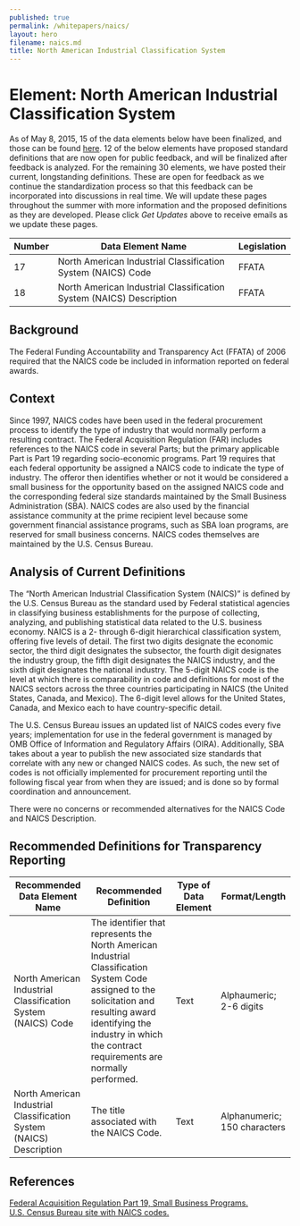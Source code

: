 ```yaml
---
published: true
permalink: /whitepapers/naics/
layout: hero
filename: naics.md
title: North American Industrial Classification System
---
```


# Element: North American Industrial Classification System

As of May 8, 2015, 15 of the data elements below have been finalized, and those can be found [here](https://max.gov/maxportal/assets/public/offm/DataStandardsFinal.htm "Federal Spending Transparency Data Standards").  12 of the below elements have proposed standard definitions that are now open for public feedback, and will be finalized after feedback is analyzed. For the remaining 30 elements, we have posted their current, longstanding definitions. These are open for feedback as we continue the standardization process so that this feedback can be incorporated into discussions in real time. We will update these pages throughout the summer with more information and the proposed definitions as they are developed. Please click _Get Updates_ above to receive emails as we update these pages.

<table>
  <thead>
    <tr>
      <th scope="col">Number</th>
      <th scope ="col">Data Element Name</th>
      <th scope="col">Legislation</th>
    </tr>
  </thead>
  <tr>
    <td>17</td>
    <td>North American Industrial Classification System (NAICS) Code</td>
    <td>FFATA</td>
  </tr>
  <tr>
    <td>18</td>
    <td>North American Industrial Classification System (NAICS) Description</td>
    <td>FFATA</td>
  </tr>
</table>

## Background

The Federal Funding Accountability and Transparency Act (FFATA) of 2006 required that the NAICS code be included in information reported on federal awards.

## Context

Since 1997, NAICS codes have been used in the federal procurement process to identify the type of industry that would normally perform a resulting contract.  The Federal Acquisition Regulation (FAR) includes references to the NAICS code in several Parts; but the primary applicable Part is Part 19 regarding socio-economic programs.  Part 19 requires that each federal opportunity be assigned a NAICS code to indicate the type of industry.  The offeror then identifies whether or not it would be considered a small business for the opportunity based on the assigned NAICS code and the corresponding federal size standards maintained by the Small Business Administration (SBA).  NAICS codes are also used by the financial assistance community at the prime recipient level because some government financial assistance programs, such as SBA loan programs, are reserved for small business concerns.  NAICS codes themselves are maintained by the U.S. Census Bureau.

## Analysis of Current Definitions

The “North American Industrial Classification System (NAICS)” is defined by the U.S. Census Bureau as the standard used by Federal statistical agencies in classifying business establishments for the purpose of collecting, analyzing, and publishing statistical data related to the U.S. business economy.  NAICS is a 2- through 6-digit hierarchical classification system, offering five levels of detail.  The first two digits designate the economic sector, the third digit designates the subsector, the fourth digit designates the industry group, the fifth digit designates the NAICS industry, and the sixth digit designates the national industry.  The 5-digit NAICS code is the level at which there is comparability in code and definitions for most of the NAICS sectors across the three countries participating in NAICS (the United States, Canada, and Mexico).  The 6-digit level allows for the United States, Canada, and Mexico each to have country-specific detail.

The U.S. Census Bureau issues an updated list of NAICS codes every five years; implementation for use in the federal government is managed by OMB Office of Information and Regulatory Affairs (OIRA).  Additionally, SBA takes about a year to publish the new associated size standards that correlate with any new or changed NAICS codes.  As such, the new set of codes is not officially implemented for procurement reporting until the following fiscal year from when they are issued; and is done so by formal coordination and announcement.

There were no concerns or recommended alternatives for the NAICS Code and NAICS Description.

## Recommended Definitions for Transparency Reporting

<table>
  <thead>
    <tr>
      <th scope="col">Recommended Data Element Name</th>
      <th scope="col">Recommended Definition</th>
      <th scope="col">Type of Data Element</th>
      <th scope="col">Format/Length</th>
    </tr>
  </thead>
  <tr>
    <td>North American Industrial Classification System (NAICS) Code</td>
    <td>The identifier that represents the North American Industrial Classification System Code assigned to the solicitation and resulting award identifying the industry in which the contract requirements are normally performed.</td>
    <td>Text</td>
    <td>Alphaumeric; 2-6 digits</td>
  </tr>
  <tr>
    <td>North American Industrial Classification System (NAICS) Description</td>
    <td>The title associated with the NAICS Code.</td>
    <td>Text</td>
    <td>Alphanumeric; 150 characters</td>
  </tr>
</table>

## References

[Federal Acquisition Regulation Part 19, Small Business Programs.](http://acquisition.gov/far/current/html/FARTOCP19.html)  
[U.S. Census Bureau site with NAICS codes.](http://www.census.gov/eos/www/naics/)
